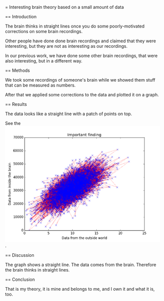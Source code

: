 = Interesting brain theory based on a small amount of data

== Introduction

The brain thinks in straight lines once you do some poorly-motivated
corrections on some brain recordings.

Other people have done done brain recordings and claimed that they were
interesting, but they are not as interesting as our recordings.

In our previous work, we have done some other brain recordings, that were also
interesting, but in a different way.

== Methods

We took some recordings of someone's brain while we showed them stuff
that can be measured as numbers.

After that we applied some corrections to the data and plotted it on a graph.

== Results

The data looks like a straight line with a patch of points on top.

See the ![fancy figure](fancy_figure.png).

== Discussion

The graph shows a straight line.  The data comes from the brain.  Therefore the
brain thinks in straight lines.

== Conclusion

That is my theory, it is mine and belongs to me, and I own it and what it is,
too.
